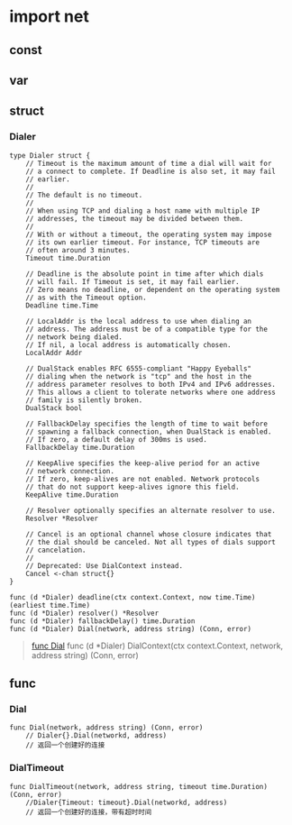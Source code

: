 # import net

## const


## var
	

## struct
### Dialer
	type Dialer struct {
		// Timeout is the maximum amount of time a dial will wait for
		// a connect to complete. If Deadline is also set, it may fail
		// earlier.
		//
		// The default is no timeout.
		//
		// When using TCP and dialing a host name with multiple IP
		// addresses, the timeout may be divided between them.
		//
		// With or without a timeout, the operating system may impose
		// its own earlier timeout. For instance, TCP timeouts are
		// often around 3 minutes.
		Timeout time.Duration

		// Deadline is the absolute point in time after which dials
		// will fail. If Timeout is set, it may fail earlier.
		// Zero means no deadline, or dependent on the operating system
		// as with the Timeout option.
		Deadline time.Time

		// LocalAddr is the local address to use when dialing an
		// address. The address must be of a compatible type for the
		// network being dialed.
		// If nil, a local address is automatically chosen.
		LocalAddr Addr

		// DualStack enables RFC 6555-compliant "Happy Eyeballs"
		// dialing when the network is "tcp" and the host in the
		// address parameter resolves to both IPv4 and IPv6 addresses.
		// This allows a client to tolerate networks where one address
		// family is silently broken.
		DualStack bool

		// FallbackDelay specifies the length of time to wait before
		// spawning a fallback connection, when DualStack is enabled.
		// If zero, a default delay of 300ms is used.
		FallbackDelay time.Duration

		// KeepAlive specifies the keep-alive period for an active
		// network connection.
		// If zero, keep-alives are not enabled. Network protocols
		// that do not support keep-alives ignore this field.
		KeepAlive time.Duration

		// Resolver optionally specifies an alternate resolver to use.
		Resolver *Resolver

		// Cancel is an optional channel whose closure indicates that
		// the dial should be canceled. Not all types of dials support
		// cancelation.
		//
		// Deprecated: Use DialContext instead.
		Cancel <-chan struct{}
	}

	func (d *Dialer) deadline(ctx context.Context, now time.Time) (earliest time.Time)
	func (d *Dialer) resolver() *Resolver
	func (d *Dialer) fallbackDelay() time.Duration
	func (d *Dialer) Dial(network, address string) (Conn, error)
>[func Dial](#dial)
	func (d *Dialer) DialContext(ctx context.Context, network, address string) (Conn, error)

## func
### Dial
	func Dial(network, address string) (Conn, error)
		// Dialer{}.Dial(networkd, address)
		// 返回一个创建好的连接

### DialTimeout
	func DialTimeout(network, address string, timeout time.Duration) (Conn, error)
		//Dialer{Timeout: timeout}.Dial(networkd, address)
		// 返回一个创建好的连接，带有超时时间